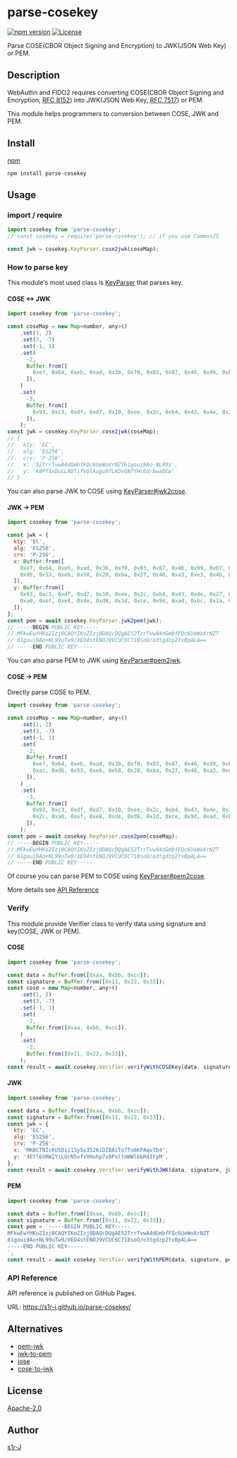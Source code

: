 # parse-cosekey

[![npm version](https://badge.fury.io/js/parse-cosekey.svg)](https://badge.fury.io/js/parse-cosekey) [![License](https://img.shields.io/badge/License-Apache_2.0-blue.svg)](https://opensource.org/licenses/Apache-2.0)

Parse COSE(CBOR Object Signing and Encryption) to JWK(JSON Web Key) or PEM.

## Description

WebAuthn and FIDO2 requires converting COSE(CBOR Object Signing and Encryption, [RFC 8152](https://datatracker.ietf.org/doc/html/rfc8152)) into JWK(JSON Web Key, [RFC 7517](https://datatracker.ietf.org/doc/html/rfc7517)) or PEM.

This module helps programmers to conversion between COSE, JWK and PEM.

## Install

[npm](https://www.npmjs.com/package/parse-cosekey)

```
npm install parse-cosekey
```

## Usage

### import / require

```js
import cosekey from 'parse-cosekey';
// const cosekey = require('parse-cosekey'); // if you use CommonJS

const jwk = cosekey.KeyParser.cose2jwk(coseMap);
```

### How to parse key

This module's most used class is [KeyParser](https://github.com/s1r-J/parse-cosekey/blob/main/src/keyParser.ts) that parses key.

#### COSE <-> JWK

```js
import cosekey from 'parse-cosekey';

const coseMap = new Map<number, any>()
    .set(1, 2)
    .set(3, -7)
    .set(-1, 1)
    .set(
      -2,
      Buffer.from([
        0xe7, 0x64, 0xeb, 0xad, 0x3b, 0xf0, 0x03, 0x87, 0x46, 0x99, 0xb7, 0xc5, 0x41, 0xce, 0x94, 0x79, 0x6a, 0x17, 0xac, 0xd6, 0x53, 0xeb, 0x58, 0x28, 0xba, 0x2f, 0x40, 0xa3, 0xe3, 0x4b, 0xf7, 0xdb,
      ]),
    )
    .set(
      -3,
      Buffer.from([
        0x93, 0xc3, 0xdf, 0xd7, 0x10, 0xee, 0x2c, 0xb4, 0x43, 0x4e, 0x27, 0xd5, 0x42, 0x50, 0x2e, 0x82, 0xef, 0x5f, 0x2c, 0xa0, 0xef, 0xe8, 0xde, 0xd8, 0x1d, 0xce, 0x9d, 0xad, 0xbc, 0x1a, 0x40, 0x2c,
      ]),
    );
const jwk = cosekey.KeyParser.cose2jwk(coseMap);
// {
//   kty: 'EC',
//   alg: 'ES256',
//   crv: 'P-256',
//   x: '52TrrTvwA4dGmbfFQc6UeWoXrNZT61goui9Ao-NL99s',
//   y: 'k8Pf1xDuLLRDTifVQlAugu9fLKDv6N7YHc6drbwaQCw'
// }
```

You can also parse JWK to COSE using [KeyParser#jwk2cose](https://www.s1r-j.tk/parse-cosekey/classes/keyParser.default.html#jwk2cose).

#### JWK -> PEM

```js
import cosekey from 'parse-cosekey';

const jwk = {
  kty: 'EC',
  alg: 'ES256',
  crv: 'P-256',
  x: Buffer.from([
    0xe7, 0x64, 0xeb, 0xad, 0x3b, 0xf0, 0x03, 0x87, 0x46, 0x99, 0xb7, 0xc5, 0x41, 0xce, 0x94, 0x79, 0x6a, 0x17, 0xac,
    0xd6, 0x53, 0xeb, 0x58, 0x28, 0xba, 0x2f, 0x40, 0xa3, 0xe3, 0x4b, 0xf7, 0xdb,
  ]),
  y: Buffer.from([
    0x93, 0xc3, 0xdf, 0xd7, 0x10, 0xee, 0x2c, 0xb4, 0x43, 0x4e, 0x27, 0xd5, 0x42, 0x50, 0x2e, 0x82, 0xef, 0x5f, 0x2c,
    0xa0, 0xef, 0xe8, 0xde, 0xd8, 0x1d, 0xce, 0x9d, 0xad, 0xbc, 0x1a, 0x40, 0x2c,
  ]),
};
const pem = await cosekey.KeyParser.jwk2pem(jwk);
// -----BEGIN PUBLIC KEY-----
// MFkwEwYHKoZIzj0CAQYIKoZIzj0DAQcDQgAE52TrrTvwA4dGmbfFQc6UeWoXrNZT
// 61goui9Ao+NL99uTw9/XEO4stENOJ9VCUC6C718soO/o3tgdzp2tvBpALA==
// -----END PUBLIC KEY-----
```

You can also parse PEM to JWK using [KeyParser#pem2jwk](https://www.s1r-j.tk/parse-cosekey/classes/keyParser.default.html#pem2jwk).

#### COSE -> PEM

Directly parse COSE to PEM.

```js
import cosekey from 'parse-cosekey';

const coseMap = new Map<number, any>()
    .set(1, 2)
    .set(3, -7)
    .set(-1, 1)
    .set(
      -2,
      Buffer.from([
        0xe7, 0x64, 0xeb, 0xad, 0x3b, 0xf0, 0x03, 0x87, 0x46, 0x99, 0xb7, 0xc5, 0x41, 0xce, 0x94, 0x79, 0x6a, 0x17,
        0xac, 0xd6, 0x53, 0xeb, 0x58, 0x28, 0xba, 0x2f, 0x40, 0xa3, 0xe3, 0x4b, 0xf7, 0xdb,
      ]),
    )
    .set(
      -3,
      Buffer.from([
        0x93, 0xc3, 0xdf, 0xd7, 0x10, 0xee, 0x2c, 0xb4, 0x43, 0x4e, 0x27, 0xd5, 0x42, 0x50, 0x2e, 0x82, 0xef, 0x5f,
        0x2c, 0xa0, 0xef, 0xe8, 0xde, 0xd8, 0x1d, 0xce, 0x9d, 0xad, 0xbc, 0x1a, 0x40, 0x2c,
      ]),
    );
const pem = await cosekey.KeyParser.cose2pem(coseMap);
// -----BEGIN PUBLIC KEY-----
// MFkwEwYHKoZIzj0CAQYIKoZIzj0DAQcDQgAE52TrrTvwA4dGmbfFQc6UeWoXrNZT
// 61goui9Ao+NL99uTw9/XEO4stENOJ9VCUC6C718soO/o3tgdzp2tvBpALA==
// -----END PUBLIC KEY-----
```

Of course you can parse PEM to COSE using [KeyParser#pem2cose](https://www.s1r-j.tk/parse-cosekey/classes/keyParser.default.html#pem2cose).

More details see [API Reference](#api-reference)

### Verify

This module provide Verifier class to verify data using signature and key(COSE, JWK or PEM).

#### COSE

```js
import cosekey from 'parse-cosekey';

const data = Buffer.from([0xaa, 0xbb, 0xcc]);
const signature = Buffer.from([0x11, 0x22, 0x33]);
const cose = new Map<number, any>()
    .set(1, 2)
    .set(3, -7)
    .set(-1, 1)
    .set(
      -2,
      Buffer.from([0xaa, 0xbb, 0xcc]),
    )
    .set(
      -3,
      Buffer.from([0x11, 0x22, 0x33]),
    );
const result = await cosekey.Verifier.verifyWithCOSEKey(data, signature, cose);
```

#### JWK

```js
import cosekey from 'parse-cosekey';

const data = Buffer.from([0xaa, 0xbb, 0xcc]);
const signature = Buffer.from([0x11, 0x22, 0x33]);
const jwk = {
  kty: 'EC',
  alg: 'ES256',
  crv: 'P-256',
  x: 'MKBCTNIcKUSDii11ySs3526iDZ8AiTo7Tu6KPAqv7D4',
  y: '4Etl6SRW2YiLUrN5vfvVHuhp7x8PxltmWWlbbM4IFyM',
};
const result = await cosekey.Verifier.verifyWithJWK(data, signature, jwk);
```

#### PEM

```js
import cosekey from 'parse-cosekey';

const data = Buffer.from([0xaa, 0xbb, 0xcc]);
const signature = Buffer.from([0x11, 0x22, 0x33]);
const pem = `-----BEGIN PUBLIC KEY-----
MFkwEwYHKoZIzj0CAQYIKoZIzj0DAQcDQgAE52TrrTvwA4dGmbfFQc6UeWoXrNZT
61goui9Ao+NL99uTw9/XEO4stENOJ9VCUC6C718soO/o3tgdzp2tvBpALA==
-----END PUBLIC KEY-----
`;
const result = await cosekey.Verifier.verifyWithPEM(data, signature, pem);
```

### API Reference

API reference is published on GitHub Pages.

URL: https://s1r-j.github.io/parse-cosekey/

## Alternatives

- [pem-jwk](https://www.npmjs.com/package/pem-jwk)
- [jwk-to-pem](https://www.npmjs.com/package/jwk-to-pem)
- [jose](https://www.npmjs.com/package/jose)
- [cose-to-jwk](https://www.npmjs.com/package/cose-to-jwk)

## License

[Apache-2.0](http://www.apache.org/licenses/LICENSE-2.0.html)

## Author

[s1r-J](https://github.com/s1r-J)

